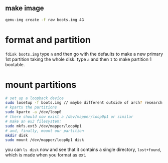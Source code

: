 ## make image

````sh
qemu-img create -f raw boots.img 4G
````

# format and partition

`fdisk boots.img`
type `n` and then go with the defaults to make a new primary 1st partition taking the whole disk.
type `a` and then `1` to make partition 1 bootable.

# mount partitions

````sh
# set up a loopback device
sudo losetup -f boots.img // maybe different outside of arch? research
# kpartx the partitions
sudo kpartx -a /dev/loop0
# there should now exist a /dev/mapper/loop0p1 or similar
# make an ex3 filesystem:
sudo mkfs.ext3 /dev/mapper/loop0p1
# and, finally, mount our partition
mkdir disk
sudo mount /dev/mapper/loop0p1 disk
````

you can `ls disk` now and see that it contains a single directory, `lost+found`, which is made when you format as ext.